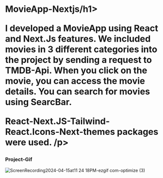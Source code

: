 <h1>MovieApp-Nextjs/h1> 
<p>
I developed a MovieApp using React and Next.Js features. We included movies in 3 different categories into the project by sending a request to TMDB-Api. When you click on the movie, you can access the movie details. You can search for movies using SearcBar.</p>
 <p> React-Next.JS-Tailwind-React.Icons-Next-themes packages were used. /p>

<h3>Project-Gif</h3>


![ScreenRecording2024-04-15at11 24 18PM-ezgif com-optimize (3)](https://github.com/nazanyilmaz/MovieApp-Nextjs/assets/147782488/7b1ed630-35db-4e60-bd76-e5b7421d8c80)
